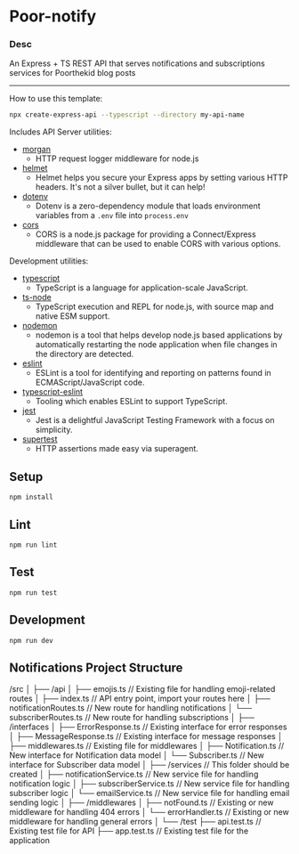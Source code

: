 # Poor-notify

### Desc

An Express + TS REST API that serves notifications and subscriptions services for Poorthekid blog posts
****
How to use this template:

```sh
npx create-express-api --typescript --directory my-api-name
```

Includes API Server utilities:

- [morgan](https://www.npmjs.com/package/morgan)
  - HTTP request logger middleware for node.js
- [helmet](https://www.npmjs.com/package/helmet)
  - Helmet helps you secure your Express apps by setting various HTTP headers. It's not a silver bullet, but it can help!
- [dotenv](https://www.npmjs.com/package/dotenv)
  - Dotenv is a zero-dependency module that loads environment variables from a `.env` file into `process.env`
- [cors](https://www.npmjs.com/package/cors)
  - CORS is a node.js package for providing a Connect/Express middleware that can be used to enable CORS with various options.

Development utilities:

- [typescript](https://www.npmjs.com/package/typescript)
  - TypeScript is a language for application-scale JavaScript.
- [ts-node](https://www.npmjs.com/package/ts-node)
  - TypeScript execution and REPL for node.js, with source map and native ESM support.
- [nodemon](https://www.npmjs.com/package/nodemon)
  - nodemon is a tool that helps develop node.js based applications by automatically restarting the node application when file changes in the directory are detected.
- [eslint](https://www.npmjs.com/package/eslint)
  - ESLint is a tool for identifying and reporting on patterns found in ECMAScript/JavaScript code.
- [typescript-eslint](https://typescript-eslint.io/)
  - Tooling which enables ESLint to support TypeScript.
- [jest](https://www.npmjs.com/package/jest)
  - Jest is a delightful JavaScript Testing Framework with a focus on simplicity.
- [supertest](https://www.npmjs.com/package/supertest)
  - HTTP assertions made easy via superagent.

## Setup

```
npm install
```

## Lint

```
npm run lint
```

## Test

```
npm run test
```

## Development

```
npm run dev
```

## Notifications Project Structure

/src
│
├── /api
│ ├── emojis.ts // Existing file for handling emoji-related routes
│ ├── index.ts // API entry point, import your routes here
│ ├── notificationRoutes.ts // New route for handling notifications
│ └── subscriberRoutes.ts // New route for handling subscriptions
│
├── /interfaces
│ ├── ErrorResponse.ts // Existing interface for error responses
│ ├── MessageResponse.ts // Existing interface for message responses
│ ├── middlewares.ts // Existing file for middlewares
│ ├── Notification.ts // New interface for Notification data model
│ └── Subscriber.ts // New interface for Subscriber data model
│
├── /services // This folder should be created
│ ├── notificationService.ts // New service file for handling notification logic
│ ├── subscriberService.ts // New service file for handling subscriber logic
│ └── emailService.ts // New service file for handling email sending logic
│
├── /middlewares
│ ├── notFound.ts // Existing or new middleware for handling 404 errors
│ └── errorHandler.ts // Existing or new middleware for handling general errors
│
└── /test
├── api.test.ts // Existing test file for API
├── app.test.ts // Existing test file for the application
